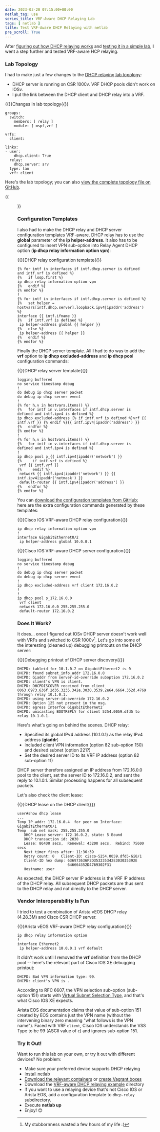 ```yaml
---
date: 2023-03-20 07:15:00+00:00
netlab_tag: use
series_title: VRF-Aware DHCP Relaying Lab
tags: [ netlab ]
title: Test VRF-Aware DHCP Relaying with netlab
pre_scroll: True
---
```

After [figuring out how DHCP relaying works](/2023/03/dhcp-relay-process.html) and [testing it in a simple lab](/2023/03/netlab-dhcp-relay.html), I went a step further and tested VRF-aware HCP relaying.

### Lab Topology

I had to make just a few changes to the [DHCP relaying lab topology](https://github.com/ipspace/netlab-examples/blob/master/DHCP/relay/topology.yml):

* DHCP server is running on CSR 1000v. VRF DHCP pools didn't work on IOSv.
* I put the link between the DHCP client and DHCP relay into a VRF. 
<!--more-->
{{<cc>}}Changes in lab topology{{</cc>}}
```
groups:
  switch:
    members: [ relay ]
    module: [ ospf,vrf ]

vrfs:
  client:

links:
- user:
    dhcp.client: True
  relay:
    dhcp.server: srv
  type: lan
  vrf: client
```

Here's the lab topology; you can also [view the complete topology file on GitHub](https://github.com/ipspace/netlab-examples/blob/master/DHCP/vrf-relay/topology.yml).

{{<figure src="/2023/03/vrf-dhcp-relay.png" caption="lab topology">}}

### Configuration Templates

I also had to make the DHCP relay and DHCP server configuration templates VRF-aware. DHCP relay has to use the **global** parameter of the **ip helper-address**. It also has to be configured to insert VPN sub-option into Relay Agent DHCP option (**ip dhcp relay information option vpn**):

{{<cc>}}DHCP relay configuration template{{</cc>}}
```
{% for intf in interfaces if intf.dhcp.server is defined and intf.vrf is defined %}
{%   if loop.first %}
ip dhcp relay information option vpn
{%   endif %}
{% endfor %}
!
{% for intf in interfaces if intf.dhcp.server is defined %}
{%   set helper = hostvars[intf.dhcp.server].loopback.ipv4|ipaddr('address') %}
interface {{ intf.ifname }}
{%   if intf.vrf is defined %}
 ip helper-address global {{ helper }}
{%   else %}
 ip helper-address {{ helper }}
{%   endif %}
{% endfor %}
```

Finally the DHCP server template. All I had to do was to add the **vrf** option to **ip dhcp excluded-address** and **ip dhcp pool** configuration commands:

{{<cc>}}DHCP relay server template{{</cc>}}
```
logging buffered
no service timestamp debug
!
do debug ip dhcp server packet
do debug ip dhcp server event
!
{% for h,v in hostvars.items() %}
{%   for intf in v.interfaces if intf.dhcp.server is defined and intf.ipv4 is defined %}
ip dhcp excluded-address {% if intf.vrf is defined %}vrf {{ intf.vrf }} {% endif %}{{ intf.ipv4|ipaddr('address') }}
{%   endfor %}
{% endfor %}
!
{% for h,v in hostvars.items() %}
{%   for intf in v.interfaces if intf.dhcp.server is defined and intf.ipv4 is defined %}
!
ip dhcp pool p_{{ intf.ipv4|ipaddr('network') }}
{%     if intf.vrf is defined %}
 vrf {{ intf.vrf }}
{%     endif %}
 network {{ intf.ipv4|ipaddr('network') }} {{ intf.ipv4|ipaddr('netmask') }} 
 default-router {{ intf.ipv4|ipaddr('address') }}
{%   endfor %}
{% endfor %}
```

You can [download the configuration templates from GitHub](https://github.com/ipspace/netlab-examples/tree/master/DHCP/vrf-relay); here are the extra configuration commands generated by these templates:

{{<cc>}}Cisco IOS VRF-aware DHCP relay configuration{{</cc>}}
```
ip dhcp relay information option vpn
!
interface GigabitEthernet0/2
 ip helper-address global 10.0.0.1
```

{{<cc>}}Cisco IOS VRF-aware DHCP server configuration{{</cc>}}
```
logging buffered
no service timestamp debug
!
do debug ip dhcp server packet
do debug ip dhcp server event
!
ip dhcp excluded-address vrf client 172.16.0.2
!
!
ip dhcp pool p_172.16.0.0
 vrf client
 network 172.16.0.0 255.255.255.0
 default-router 172.16.0.2
```

### Does It Work?

It does... once I figured out IOSv DHCP server doesn't work well with VRFs and switched to CSR 1000v[^ST]. Let's go into some of the interesting (cleaned up) debugging printouts on the DHCP server:

[^ST]: My stubbornness wasted a few hours of my life :(

{{<cc>}}Debugging printout of DHCP server discovery{{</cc>}}
```
DHCPD: tableid for 10.1.0.2 on GigabitEthernet2 is 0
DHCPD: found subnet_info_addr 172.16.0.0
DHCPD: Giaddr from server-id-override suboption 172.16.0.2
DHCPD: client's VPN is client.
DHCPD: DHCPDISCOVER received from client 0063.6973.636f.2d35.3235.342e.3030.3539.2e64.6664.352d.4769.302f.31 through relay 10.1.0.1.
DHCPD: using server-id-override 172.16.0.2
DHCPD: Option 125 not present in the msg.
DHCPD: egress Interfce GigabitEthernet2
DHCPD: unicasting BOOTREPLY for client 5254.0059.dfd5 to relay 10.1.0.1.
```

Here's what's going on behind the scenes. DHCP relay:

* Specified its global IPv4 address (10.1.0.1) as the relay IPv4 address (**giaddr**)
* Included client VPN information (option 82 sub-option 150) and desired subnet (option 221?)
* Set the desired server ID to its VRF IP address (option 82 sub-option 11)

DHCP server therefore assigned an IP address from 172.16.0.0 pool to the client, set the server ID to 172.16.0.2, and sent the reply to 10.1.0.1. Similar processing happens for all subsequent packets.

Let's also check the client lease:

{{<cc>}}DHCP lease on the DHCP client{{</cc>}}
```
user#show dhcp lease
...
Temp IP addr: 172.16.0.4  for peer on Interface: GigabitEthernet0/1
Temp  sub net mask: 255.255.255.0
   DHCP Lease server: 172.16.0.2, state: 5 Bound
   DHCP transaction id: 2030
   Lease: 86400 secs,  Renewal: 43200 secs,  Rebind: 75600 secs
   Next timer fires after: 11:36:39
   Retry count: 0   Client-ID: cisco-5254.0059.dfd5-Gi0/1
   Client-ID hex dump: 636973636F2D353235342E303035392E
                       646664352D4769302F31
   Hostname: user
```

As expected, the DHCP server IP address is the VRF IP address of the DHCP relay. All subsequent DHCP packets are thus sent to the DHCP relay and not directly to the DHCP server.

### Vendor Interoperability Is Fun

I tried to test a combination of Arista vEOS DHCP relay (4.28.3M) and Cisco CSR DHCP server.

{{<cc>}}Arista vEOS VRF-aware DHCP relay configuration{{</cc>}}
```
ip dhcp relay information option
!
interface Ethernet2
 ip helper-address 10.0.0.1 vrf default
```

It didn't work until I removed the **vrf** definition from the DHCP pool -- here's the relevant part of Cisco IOS XE debugging printout:

```
DHCPD: Bad VPN information type: 99.
DHCPD: client's VPN is .
```

According to RFC 6607, the VPN selection sub-option (sub-option 151) starts with [Virtual Subnet Selection Type](https://www.rfc-editor.org/rfc/rfc6607.html#section-3.5), and that's what Cisco IOS XE expects.

Arista EOS documentation claims that value of sub-option 151 created by EOS contains just the VPN name (without the intervening binary zero meaning "what follows is the VPN name"). Faced with VRF `client`, Cisco IOS understands the VSS Type to be 99 (ASCII value of `c`) and ignores sub-option 151.

### Try It Out!

Want to run this lab on your own, or try it out with different devices? No problem:

* Make sure your preferred device supports DHCP relaying
* [Install netlab](https://netsim-tools.readthedocs.io/en/latest/install.html)
* [Download the relevant containers](https://netsim-tools.readthedocs.io/en/latest/labs/clab.html) or [create Vagrant boxes](https://netsim-tools.readthedocs.io/en/latest/labs/libvirt.html)
* Download the [VRF-aware DHCP relaying example](https://github.com/ipspace/netlab-examples/tree/master/DHCP/vrf-relay) directory
* If you want to use a relaying device that's not Cisco IOS or Arista EOS, add a configuration template to `dhcp-relay` subdirectory.
* Execute **netlab up**
* Enjoy! 😊
